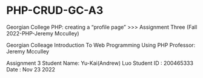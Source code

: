 # PHP-CRUD-GC-A3
Georgian College PHP: creating a “profile page” >>> Assignment Three (Fall 2022-PHP-Jeremy Mcculley)

Georgian Colleage
Introduction To Web Programming Using PHP
Professor: Jeremy Mcculley

Assignment 3
Student Name: Yu-Kai(Andrew) Luo
Student ID  : 200465333
Date        : Nov 23 2022

